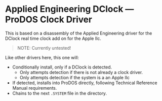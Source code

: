# Applied Engineering DClock &mdash; ProDOS Clock Driver

This is based on a disassembly of the Applied Engineering driver for the DClock real time clock add on for the Apple IIc.

> NOTE: Currently untested!

Like other drivers here, this one will:

* Conditionally install, only if a DClock is detected.
  * Only attempts detection if there is not already a clock driver.
  * Only attempts detection if the system is a an Apple IIc
* If detected, installs into ProDOS directly, following Technical Reference Manual requirements.
* Chains to the next `.SYSTEM` file in the directory.
